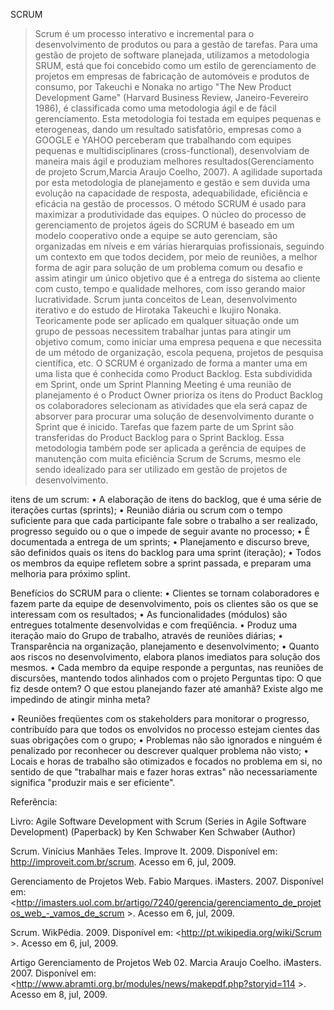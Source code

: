 SCRUM

> Scrum é um processo interativo e incremental para o desenvolvimento de produtos ou para a gestão de tarefas. Para uma gestão de projeto de software planejada, utilizamos a metodologia SRUM, está que foi concebido como um estilo de gerenciamento de projetos em empresas de fabricação de automóveis e produtos de consumo, por Takeuchi e Nonaka no artigo "The New Product Development Game" (Harvard Business Review, Janeiro-Fevereiro 1986), é classificada como uma metodologia ágil e de fácil gerenciamento. Esta metodologia foi testada em equipes pequenas e eterogeneas, dando um resultado satisfatôrio, empresas como a GOOGLE e YAHOO perceberam que trabalhando com equipes pequenas e multidisciplinares (cross-functional), desenvolviam de maneira mais ágil e produziam melhores resultados(Gerenciamento de projeto Scrum,Marcia Araujo Coelho, 2007). A agilidade suportada por esta metodologia de planejamento e gestão e sem duvida uma evolução na capacidade de resposta, adequabilidade, eficiência e eficácia na gestão de processos. O método SCRUM é usado para maximizar a produtividade das equipes. O núcleo do processo de gerenciamento de projetos ágeis do SCRUM é baseado em um modelo cooperativo onde a equipe se auto gerenciam, são organizadas em níveis e em várias hierarquias profissionais, seguindo um contexto em que todos decidem, por meio de reuniões, a melhor forma de agir para solução de um problema comum ou desafio e assim atingir um único objetivo que é a entrega do sistema ao cliente com custo, tempo e qualidade melhores, com isso gerando maior lucratividade. Scrum junta conceitos de Lean, desenvolvimento iterativo e do estudo de Hirotaka Takeuchi e Ikujiro Nonaka.  Teoricamente pode ser aplicado em qualquer situação onde um grupo de pessoas necessitem trabalhar juntas para atingir um objetivo comum, como iniciar uma empresa pequena e que necessita de um método de organização, escola pequena, projetos de pesquisa científica, etc. O SCRUM é organizado de forma a manter uma em uma lista que é conhecida como Product Backlog. Esta subdividida em Sprint, onde um Sprint Planning Meeting é uma reunião de planejamento é o Product Owner prioriza os itens do Product Backlog os colaboradores selecionam as atividades que ela será capaz de absorver para procurar uma solução de desenvolvimento durante o Sprint que é inicido. Tarefas que fazem parte de um Sprint são transferidas do Product Backlog para o Sprint Backlog. Essa metodologia também pode ser aplicada a gerência de equipes de manutenção com muita eficiência Scrum de Scrums, mesmo ele sendo idealizado para ser utilizado em gestão de projetos de desenvolvimento.

<Aqui fica a figura img-scrum-01.bmp>

itens de um scrum:
•	A elaboração de itens do backlog, que é uma série de iterações curtas (sprints);
•	Reunião diária ou scrum com o tempo suficiente para que cada participante fale sobre o  trabalho a ser realizado, progresso seguido ou o que o impede de seguir avante no processo;
•	É documentada a entrega de um sprints;
•	Planejamento e discurso breve, são definidos quais os itens do backlog para uma sprint (iteração);
•	Todos os membros da equipe refletem sobre a sprint passada, e preparam uma melhoria para próximo splint.

Benefícios do SCRUM para o cliente:
•	Clientes se tornam colaboradores e fazem parte da equipe de desenvolvimento, pois os clientes são os que se interessam com os resultados;
•       As funcionalidades (módulos) são entregues totalmente desenvolvidas e com freqüência.
•	Produz uma iteração maio do Grupo de trabalho, através de reuniões diárias;
•	Transparência na organização, planejamento e desenvolvimento;
•	Quanto aos riscos no desenvolvimento, elabora planos imediatos para solução dos mesmos.
•	Cada membro da equipe responde a perguntas, nas reuniões de discursões, mantendo todos alinhados com o projeto
Perguntas tipo: O que fiz desde ontem?
O que estou planejando fazer até amanhã?
Existe algo me impedindo de atingir minha meta?

•	Reuniões freqüentes com os stakeholders para monitorar o progresso, contribuído para que todos os envolvidos no processo estejam cientes das suas obrigações com o grupo;
•	Problemas não são ignorados e ninguém é penalizado por reconhecer ou descrever qualquer problema não visto;
•	Locais e horas de trabalho são otimizados e focados no problema em si, no sentido de que "trabalhar mais e fazer horas extras" não necessariamente significa "produzir mais e ser eficiente".


Referência:

Livro: Agile Software Development with Scrum (Series in Agile Software Development) (Paperback)
by Ken Schwaber
Ken Schwaber (Author)

Scrum. Vinícius Manhães Teles. Improve It. 2009. Disponível em: <http://improveit.com.br/scrum>. Acesso em 6, jul, 2009.

Gerenciamento de Projetos Web. Fabio Marques. iMasters. 2007. Disponível em: <http://imasters.uol.com.br/artigo/7240/gerencia/gerenciamento_de_projetos_web_-_vamos_de_scrum >. Acesso em 6, jul, 2009.

Scrum. WikPédia. 2009. Disponível em: <http://pt.wikipedia.org/wiki/Scrum >. Acesso em 6, jul, 2009.

Artigo Gerenciamento de Projetos Web 02. Marcia Araujo Coelho. iMasters. 2007. Disponível em: <http://www.abramti.org.br/modules/news/makepdf.php?storyid=114 >. Acesso em 8, jul, 2009.